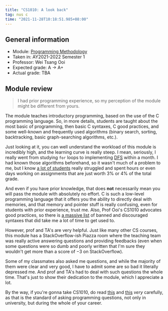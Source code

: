 ```yaml
---
title: "CS1010: A look back"
tag: nus c
time: "2021-11-28T10:18:51.985+08:00"
---
```


## General information

* Module: [Programming Methodology](https://nusmods.com/modules/CS1010)
* Taken in: AY2021-2022 Semester 1
* Professor: Wei Tsang Ooi
* Expected grade: A &rarr; A+
* Actual grade: TBA

## Module review

> I had prior programming experience, so my perception of the module might be
> different from yours.

The module teaches introductory programming, based on the use of the C
programming language. So, in more details, students are taught about the most
basic of programming, then basic C syntaxes, C good practices, and some
well-known and frequently used algorithms (binary search, sorting, backtracking,
basic graph-searching algorithms, etc.).

Just looking at it, you can well understand the workload of this module is
incredibly high, and the learning curve is really steep. I mean, seriously,
I really went from studying `for` loops to implementing
[DFS](https://en.wikipedia.org/wiki/Depth-first_search) within a month. I had
known those algorithms beforehand, so it wasn't much of a problem to me, but I
know [a lot of students](https://www.reddit.com/r/nus/comments/qka852/comment/hivf2fg/?utm_source=share&utm_medium=web2x&context=3)
really struggled and spent hours or even days working on assignments that are
just worth 3% or 4% of the total grade.

And even if you have prior knowledge, that does **not** necessarily mean you will
pass the module with absolutely no effort. C is such a low-level programming
language that it offers you the ability to directly deal with memories, and that
memory and pointer stuff is really confusing, even for students with prior
experience, trust me. Also, Prof Ooi's CS1010 advocates good practices, so there
is [a massive list](https://nus-cs1010.github.io/2122-s1/c-in-cs1010) of banned
and discouraged syntaxes that did take me a lot of time to get used to.

However, prof and TA's are very helpful. Just like many other CS courses, this
module has a StackOverflow-ish Piazza room where the teaching team was really
active answering questions and providing feedbacks (even when some questions
were so dumb and poorly written that I'm sure they wouldn't get more than a
score of &minus;3 on StackOverflow).

Some of my classmates also asked me questions, and while the majority of them
were clear and very good, I have to admit some are so bad it literally depressed
me. And prof and TA's had to deal with such questions the whole time. That's
just to show their dedication to the module, which I appreciate a lot.

By the way, if you're gonna take CS1010, do read [this](https://stackoverflow.com/help/how-to-ask)
and [this](https://meta.stackoverflow.com/q/401429) *very* carefully, as that is
the standard of asking programming questions, not only in university, but during
the whole of your career.
